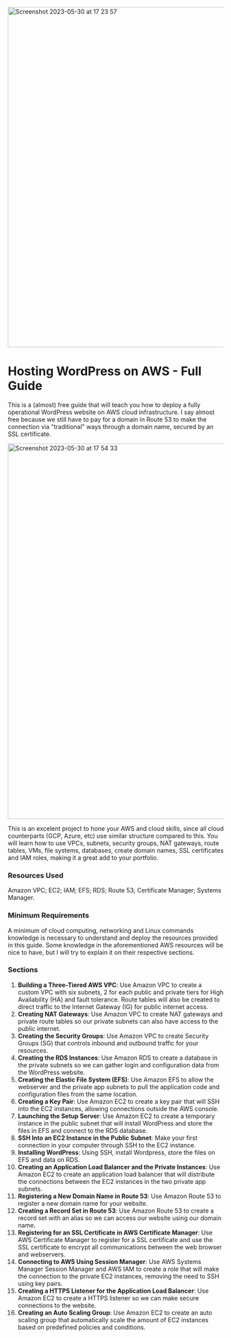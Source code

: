 <img width="794" alt="Screenshot 2023-05-30 at 17 23 57" src="https://github.com/leorickli/wordpress-aws/assets/106999054/925206ac-ced7-4f78-8e3b-61a258e48c03">

# Hosting WordPress on AWS - Full Guide

This is a (almost) free guide that will teach you how to deploy a fully operational WordPress website on AWS cloud infrastructure. I say almost free because we still have to pay for a domain in Route 53 to make the connection via "traditional" ways through a domain name, secured by an SSL certificate.

<img width="876" alt="Screenshot 2023-05-30 at 17 54 33" src="https://github.com/leorickli/wordpress-aws/assets/106999054/684a5db5-cadb-4b77-ad4c-1855d14adb8f">

This is an excelent project to hone your AWS and cloud skills, since all cloud counterparts (GCP, Azure, etc) use similar structure compared to this. You will learn how to use VPCs, subnets, security groups, NAT gateways, route tables, VMs, file systems, databases, create domain names, SSL certificates and IAM roles, making it a great add to your portfolio.

### Resources Used

Amazon VPC; EC2; IAM; EFS; RDS; Route 53; Certificate Manager; Systems Manager.

### Minimum Requirements

A minimum of cloud computing, networking and Linux commands knowledge is necessary to understand and deploy the resources provided in this guide. Some knowledge in the aforementioned AWS resources will be nice to have, but I will try to explain it on their respective sections.

### Sections

01. **Building a Three-Tiered AWS VPC**: Use Amazon VPC to create a custom VPC with six subnets, 2 for each public and private tiers for High Availability (HA) and fault tolerance. Route tables will also be created to direct traffic to the Internet Gateway (IG) for public internet access.
02. **Creating NAT Gateways**: Use Amazon VPC to create NAT gateways and private route tables so our private subnets can also have access to the public internet.
03. **Creating the Security Groups**: Use Amazon VPC to create Security Groups (SG) that controls inbound and outbound traffic for your resources.
04. **Creating the RDS Instances**: Use Amazon RDS to create a database in the private subnets so we can gather login and configuration data from the WordPress website.
05. **Creating the Elastic File System (EFS)**: Use Amazon EFS to allow the webserver and the private app subnets to pull the application code and configuration files from the same location. 
06. **Creating a Key Pair**: Use Amazon EC2 to create a key pair that will SSH into the EC2 instances, allowing connections outside the AWS console.
07. **Launching the Setup Server**: Use Amazon EC2 to create a temporary instance in the public subnet that will install WordPress and store the files in EFS and connect to the RDS database.
08. **SSH Into an EC2 Instance in the Public Subnet**: Make your first connection in your computer through SSH to the EC2 instance.
09. **Installing WordPress**: Using SSH, install Wordpress, store the files on EFS and data on RDS.
10. **Creating an Application Load Balancer and the Private Instances**: Use Amazon EC2 to create an application load balancer that will distribute the connections between the EC2 instances in the two private app subnets.
11. **Registering a New Domain Name in Route 53**: Use Amazon Route 53 to register a new domain name for your website.
12. **Creating a Record Set in Route 53**: Use Amazon Route 53 to create a record set with an alias so we can access our website using our domain name.
13. **Registering for an SSL Certificate in AWS Certificate Manager**: Use AWS Certificate Manager to register for a SSL certificate and use the SSL certificate to encrypt all communications between the web browser and webservers.
14. **Connecting to AWS Using Session Manager**: Use AWS Systems Manager Session Manager and AWS IAM to create a role that will make the connection to the private EC2 instances, removing the need to SSH using key pairs.
15. **Creating a HTTPS Listener for the Application Load Balancer**: Use Amazon EC2 to create a HTTPS listener so we can make secure connections to the website.
16. **Creating an Auto Scaling Group**: Use Amazon EC2 to create an auto scaling group that automatically scale the amount of EC2 instances based on predefined policies and conditions.
